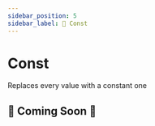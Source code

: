 ```yaml
---
sidebar_position: 5
sidebar_label: 🧊 Const
---
```


# Const

Replaces every value with a constant one

## 🚧 Coming Soon 🚧
